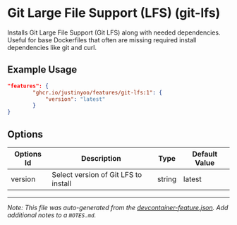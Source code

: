 
# Git Large File Support (LFS) (git-lfs)

Installs Git Large File Support (Git LFS) along with needed dependencies. Useful for base Dockerfiles that often are missing required install dependencies like git and curl.

## Example Usage

```json
"features": {
        "ghcr.io/justinyoo/features/git-lfs:1": {
            "version": "latest"
        }
}
```

## Options

| Options Id | Description | Type | Default Value |
|-----|-----|-----|-----|
| version | Select version of Git LFS to install | string | latest |



---

_Note: This file was auto-generated from the [devcontainer-feature.json](https://github.com/justinyoo/features/blob/main/src/git-lfs/devcontainer-feature.json).  Add additional notes to a `NOTES.md`._
